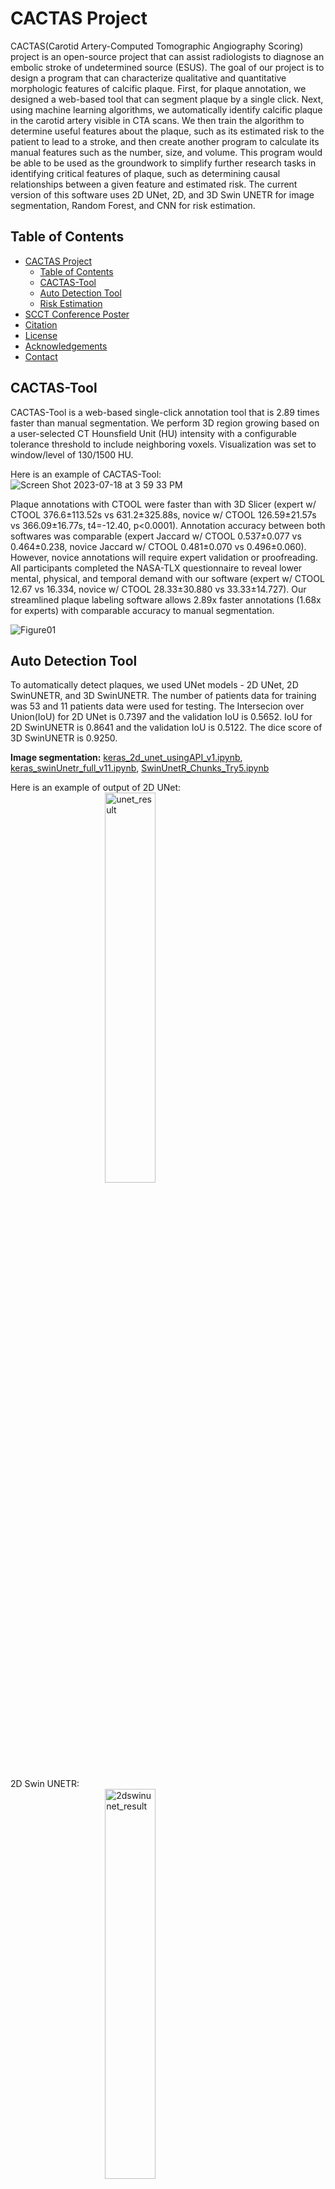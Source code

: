 # CACTAS Project
CACTAS(Carotid Artery-Computed Tomographic Angiography Scoring) project is an open-source project that can assist radiologists to diagnose an embolic stroke of undetermined source (ESUS). The goal of our project is to design a program that can characterize qualitative and quantitative morphologic features of calcific plaque. First, for plaque annotation, we designed a web-based tool that can segment plaque by a single click. Next, using machine learning algorithms, we automatically identify calcific plaque in the carotid artery visible in CTA scans. We then train the algorithm to determine useful features about the plaque, such as its estimated risk to the patient to lead to a stroke, and then create another program to calculate its manual features such as the number, size, and volume. This program would be able to be used as the groundwork to simplify further research tasks in identifying critical features of plaque, such as determining causal relationships between a given feature and estimated risk. The current version of this software uses 2D UNet, 2D, and 3D Swin UNETR for image segmentation, Random Forest, and CNN for risk estimation.

## Table of Contents
* [CACTAS Project](#cactas-project)
  * [Table of Contents](#table-of-contents)
  * [CACTAS-Tool](#cactas-tool)
  * [Auto Detection Tool](#auto-detection-tool)
  * [Risk Estimation](#risk-estimation)
* [SCCT Conference Poster](#scct-conference-poster)
* [Citation](#citation)
* [License](#license)
* [Acknowledgements](#acknowledgements)
* [Contact](#contact)

## CACTAS-Tool
CACTAS-Tool is a web-based single-click annotation tool that is 2.89 times faster than manual segmentation. We perform 3D region growing based on a user-selected CT Hounsfield Unit (HU) intensity with a configurable tolerance threshold to include neighboring voxels. Visualization was set to window/level of 130/1500 HU.

Here is an example of CACTAS-Tool: <br/>
![Screen Shot 2023-07-18 at 3 59 33 PM](https://github.com/jiehyunjkim/CACTAS_Aim2/assets/54910137/448b91e2-8295-41b0-81ac-99ea37e7f9f1)


Plaque annotations with CTOOL were faster than with 3D Slicer (expert w/ CTOOL 376.6±113.52s vs 631.2±325.88s, novice w/ CTOOL 126.59±21.57s vs 366.09±16.77s, t4=-12.40, p<0.0001). Annotation accuracy between both softwares was comparable (expert Jaccard w/ CTOOL 0.537±0.077 vs 0.464±0.238, novice Jaccard w/ CTOOL 0.481±0.070 vs 0.496±0.060). However, novice annotations will require expert validation or proofreading. All participants completed the NASA-TLX questionnaire to reveal lower mental, physical, and temporal demand with our software (expert w/ CTOOL 12.67 vs 16.334, novice w/ CTOOL 28.33±30.880 vs 33.33±14.727). Our streamlined plaque labeling software allows 2.89x faster annotations (1.68x for experts) with comparable accuracy to manual segmentation. <br/>

![Figure01](https://github.com/jiehyunjkim/CACTAS_Aim2/assets/54910137/e1146514-904a-439a-825f-f35a266b3c50)



## Auto Detection Tool
To automatically detect plaques, we used UNet models - 2D UNet, 2D SwinUNETR, and 3D SwinUNETR. The number of patients data for training was 53 and 11 patients data were used for testing. The Intersecion over Union(IoU) for 2D UNet is 0.7397 and the validation IoU is 0.5652. IoU for 2D SwinUNETR is 0.8641 and the validation IoU is 0.5122. The dice score of 3D SwinUNETR is 0.9250. 

**Image segmentation:** [keras_2d_unet_usingAPI_v1.ipynb](https://github.com/jiehyunjkim/cs410_upenn/blob/master/experiments/keras_2d_unet_usingAPI_v1.ipynb),
[keras_swinUnetr_full_v11.ipynb](https://github.com/jiehyunjkim/cs410_upenn/blob/master/experiments/keras_swinUnetr_full_v11.ipynb),
[SwinUnetR_Chunks_Try5.ipynb](https://github.com/jiehyunjkim/cs410_upenn/blob/master/experiments/SwinUnetR_Chunks_Try5.ipynb)<br/>

Here is an example of output of 2D UNet: <br/>
<img src="https://drive.google.com/uc?id=1_dJ1mKtbxw2RwG6fSvnVBvIOrn6HscQy"
     alt="unet_result"
     style="display: block; margin-right: auto; margin-left: auto; width: 40%;" /><br/>
2D Swin UNETR: <br/>
<img src="https://drive.google.com/uc?id=1PRS8ZBuPxTA7uaLFgKA82vwgInwAGNbg"
     alt="2dswinunet_result"
     style="display: block; margin-right: auto; margin-left: auto; width: 40%;" /><br/>
3D Swin UNETR: <br/>
<img src="https://drive.google.com/uc?id=1TA8ywcK_O2q9hO2pJeZDqb2WknphPeix"
     alt="3dswinunet_result"
     style="display: block; margin-right: auto; margin-left: auto; width: 40%;" /><br/>

## Risk Estimation 
Our goal is to estimate the risk for symptomatic versus asymptomatic plaque for ischemic stroke. For risk estimation model, we choose random forest and got 0.99 for training and 0.88 for training for both F1 Score and Accuracy.

**Risk estimation:** [RandomForest.ipynb](https://github.com/jiehyunjkim/cs410_upenn/blob/master/experiments/RandomForest.ipynb),
[CNN.ipynb](https://github.com/jiehyunjkim/cs410_upenn/blob/master/experiments/CNN.ipynb)<br/>

Random Forest: <br/>
<img src="https://drive.google.com/uc?id=1lp7lJ43KiYIL7VYEMZF0UQvTIMJ-vhoO"
     alt="RF"
     style="display: block; margin-right: auto; margin-left: auto; width: 60%;" /><br/>

## SCCT Conference Poster
The abstract of the CACTAS-Tool is accepted by The Society of Cardiovascular Computed Tomography(SCCT). <br/>

Here is a poster for the presentation: <br/>
![Copy of SCCT_Poster_v3](https://github.com/jiehyunjkim/CACTAS_Aim2/assets/54910137/e3fbf1f2-9f89-4f7b-93dc-0151c0882729)<br/>


## Citation
If you use this code in your research, please cite the following article:
```
@article{kim2023streamlined,
  title={Streamlined Carotid Artery Calcification Labeling For Cta Scans},
  author={Kim, J and Arnett, N and Kotler, J and Shah, D and Cucchiara, B and Song, J and Haehn, D},
  journal={Journal of Cardiovascular Computed Tomography},
  volume={17},
  number={4},
  pages={S54--S55},
  year={2023},
  publisher={Elsevier},
  doi={https://doi.org/10.1016/j.jcct.2023.05.136}
}
```

## License 
This project is licensed under the MIT License - see the [LICENSE](https://github.com/jiehyunjkim/CACTAS/blob/main/LICENSE) file for details.

## Acknowledgements
The work of Josh Kotler was supported in part by the College of Science and Mathematics Dean’s Undergraduate Research Fellowship through fellowship support from Oracle, project ID R20000000025727.

## Contact
For any questions or comments, feel free to reach out to:
  * Jenna Kim at JieHyun.Kim001@umb.edu
